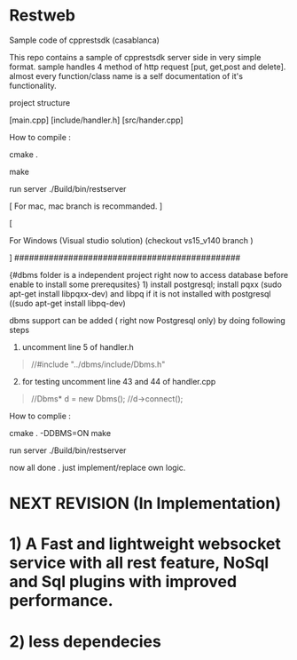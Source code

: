 # Restweb
Sample code of cpprestsdk (casablanca)


This repo contains a sample of cpprestsdk server side in very simple format.
sample handles 4 method of http request [put, get,post and delete].
almost every function/class name is a self documentation  of it's functionality.

project structure 

[main.cpp]
[include/handler.h]
[src/hander.cpp]


How to compile :

cmake .

make

run server 
./Build/bin/restserver

[
For mac, mac branch is recommanded.
]

[

For Windows (Visual studio solution) (checkout vs15_v140 branch )

]
##############################################

{#dbms folder is a independent project right now to access database before enable to install some prerequsites}
1)
 install postgresql;
 install pqxx  (sudo apt-get install libpqxx-dev)
 and libpq  if it is not installed with postgresql  ((sudo apt-get install libpq-dev)
 
dbms support can be added ( right now  Postgresql only) by doing following steps 
1) uncomment  line 5 of handler.h 

>//#include "../dbms/include/Dbms.h"

2) for testing uncomment line 43 and 44 of handler.cpp
>	//Dbms* d  = new Dbms();
>   //d->connect();
 
How to complie :

cmake . -DDBMS=ON
make

run server 
./Build/bin/restserver
 
now all done . just implement/replace own logic.

# NEXT REVISION (In Implementation) 
# 1) A Fast and lightweight websocket service with all rest feature, NoSql and Sql plugins with improved performance. 
# 2) less dependecies  
